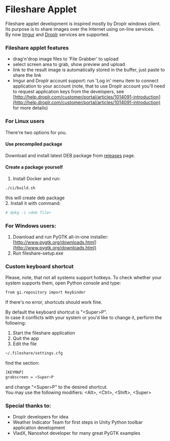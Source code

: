 Fileshare Applet
================
Fileshare applet development is inspired mostly by Droplr windows client. Its
purpose is to share images over the Internet using on-line services.  
By now [Imgur](http://imgur.com) and [Droplr](http://droplr.com) services are
supported.

### Fileshare applet features

- drag'n'drop image files to 'File Grabber' to upload
- select screen area to grab, show preview and upload
- link to the result image is automatically stored in the buffer, just paste to share the link
- Imgur and Droplr account support: run 'Log in' menu item to connect application to your account
  (note, that to use Droplr account you'll need to request application keys from the developers,
  see [http://help.droplr.com/customer/portal/articles/1014091-introduction](http://help.droplr.com/customer/portal/articles/1014091-introduction) for more details)

### For Linux users
There're two options for you.
#### Use precompiled package
Download and install latest DEB package from [releases](https://github.com/aikikode/fileshare/releases) page.  
#### Create a package yourself
1. Install Docker and run:  
```bash
./ci/build.sh
```  
this will create deb package  
2. Install it with command:  
```bash
# dpkg -i <deb file>
```

### For Windows users:  
1. Download and run PyGTK all-in-one installer:  
   [http://www.pygtk.org/downloads.html](http://www.pygtk.org/downloads.html)
2. Run fileshare-setup.exe

### Custom keyboard shortcut  
Please, note, that not all systems support hotkeys. To check whether your system supports them, open Python console and type:  
```bash
from gi.repository import Keybinder
```  
If there's no error, shortcuts should work fine.  

By default the keyboard shortcut is "\<Super>P".  
In case it conflicts with your system or you'd like to change it, perform the following:  

1. Start the fileshare application  
2. Quit the app  
3. Edit the file  
```bash
~/.fileshare/settings.cfg
```  
find the section:  
```bash
[KEYMAP]
grabscreen = <Super>P
```  
and change "\<Super>P" to the desired shortcut.  
You may use the following modifiers: \<Alt>, \<Ctrl>, \<Shift>, \<Super>


### Special thanks to:  
- Droplr developers for idea
- Weather Indicator Team for first steps in Unity Python toolbar application development
- VladX, Nanoshot developer for many great PyGTK examples
